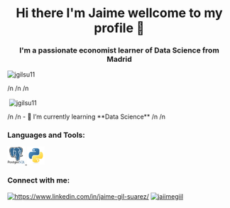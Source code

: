 <h1 align="center"> Hi there I'm Jaime wellcome to my profile 👋</h1>
<h3 align="center">I'm a passionate economist learner of Data Science from Madrid</h3>

<p align="left"> <img src="https://komarev.com/ghpvc/?username=jgilsu11&label=Profile%20views&color=0e75b6&style=flat" alt="jgilsu11" /> </p>
/n
/n
/n
<p>&nbsp;<img align="center" src="https://github-readme-stats.vercel.app/api?username=jgilsu11&show_icons=true&locale=en" alt="jgilsu11" /></p>
/n
/n
- 🌱 I’m currently learning **Data Science**
/n
/n
<h3 align="left">Languages and Tools:</h3>
<p align="left"> <a href="https://www.postgresql.org" target="_blank" rel="noreferrer"> <img src="https://raw.githubusercontent.com/devicons/devicon/master/icons/postgresql/postgresql-original-wordmark.svg" alt="postgresql" width="40" height="40"/> </a> <a href="https://www.python.org" target="_blank" rel="noreferrer"> <img src="https://raw.githubusercontent.com/devicons/devicon/master/icons/python/python-original.svg" alt="python" width="40" height="40"/> </a> </p>




<h3 align="left">Connect with me:</h3>
<p align="left">
<a href="https://linkedin.com/in/https://www.linkedin.com/in/jaime-gil-suarez/" target="blank"><img align="center" src="https://raw.githubusercontent.com/rahuldkjain/github-profile-readme-generator/master/src/images/icons/Social/linked-in-alt.svg" alt="https://www.linkedin.com/in/jaime-gil-suarez/" height="30" width="40" /></a>
<a href="https://instagram.com/jaiimegiil" target="blank"><img align="center" src="https://raw.githubusercontent.com/rahuldkjain/github-profile-readme-generator/master/src/images/icons/Social/instagram.svg" alt="jaiimegiil" height="30" width="40" /></a>
</p>
